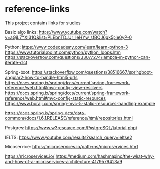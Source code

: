 # reference-links
This project contains links for studies

Basic algo links:
https://www.youtube.com/watch?v=aGjL7YXI31Q&list=PLEbnTDJUr_IeHYw_sfBOJ6gk5pie0yP-0

Python:
https://www.codecademy.com/learn/learn-python-3
https://www.tutorialspoint.com/python/python_loops.htm
https://stackoverflow.com/questions/33077274/lambda-in-python-can-iterate-dict

Spring-boot:
https://stackoverflow.com/questions/38516667/springboot-angular2-how-to-handle-html5-urls
https://docs.spring.io/spring/docs/current/spring-framework-reference/web.html#mvc-config-view-resolvers
https://docs.spring.io/spring/docs/current/spring-framework-reference/web.html#mvc-config-static-resources
https://www.boraji.com/spring-mvc-5-static-resources-handling-example

https://docs.spring.io/spring-data/data-commons/docs/1.6.1.RELEASE/reference/html/repositories.html

Postgres:
https://www.w3resource.com/PostgreSQL/tutorial.php/

IELTS:
https://www.youtube.com/results?search_query=ieltse2 

Micoservice:
https://microservices.io/patterns/microservices.html

https://microservices.io/
https://medium.com/hashmapinc/the-what-why-and-how-of-a-microservices-architecture-4179579423a9
